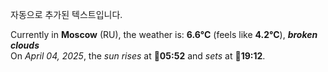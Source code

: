 
자동으로 추가된 텍스트입니다.

<!--START_SECTION:weather:moscow-->
Currently in **Moscow** (RU), the weather is: **6.6°C** (feels like **4.2°C**), ***broken clouds***<br/>
On *April 04, 2025*, the *sun rises* at 🌅**05:52** and *sets* at 🌇**19:12**.
<!--END_SECTION:weather-->
